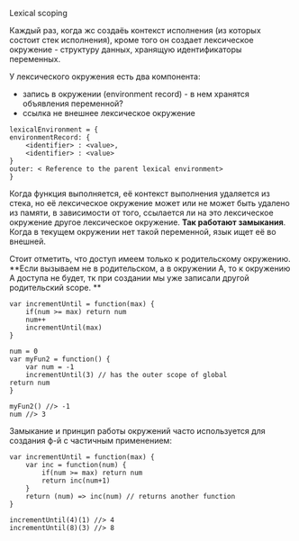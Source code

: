 Lexical scoping


Каждый раз, когда жс создаёь контекст исполнения (из которых состоит стек исполнения), кроме того он создает лексическое окружение - структуру данных, хранящую идентификаторы переменных.

У лексического окружения есть два компонента:
- запись в окружении (environment record) - в нем хранятся объявления переменной?
- ссылка не внешнее лексическое окружение
```
lexicalEnvironment = {  
environmentRecord: {  
    <identifier> : <value>,  
    <identifier> : <value>  
}  
outer: < Reference to the parent lexical environment>  
}
```

Когда функция выполняется, её контекст выполнения удаляется из стека, но её лексическое окружение может или не может быть удалено из памяти, в зависимости от того, ссылается ли на это лексическое окружение другое лексическое окружение. **Так работают замыкания**. Когда в текущем окружении нет такой переменной, язык ищет её во внешней.

Стоит отметить, что доступ имеем только к родительскому окружению. **Если вызываем не в родительском, а в окружении А, то к окружению А доступа не будет, тк при создании мы уже записали другой родительский scope. **
```
var incrementUntil = function(max) { 
    if(num >= max) return num 
    num++
    incrementUntil(max)
}

num = 0
var myFun2 = function() { 
    var num = -1
    incrementUntil(3) // has the outer scope of global
return num 
}

myFun2() //> -1 
num //> 3
```

Замыкание и принцип работы окружений часто используется для создания ф-й с частичным применением:
```
var incrementUntil = function(max) {
    var inc = function(num) { 
        if(num >= max) return num 
        return inc(num+1)
    }
    return (num) => inc(num) // returns another function
}

incrementUntil(4)(1) //> 4
incrementUntil(8)(3) //> 8
```